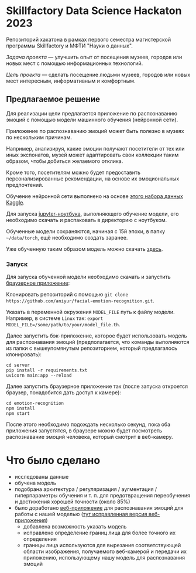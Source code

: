 # Skillfactory Data Science Hackaton 2023

Репозиторий хакатона в рамках первого семестра магистерской программы
Skillfactory и МФТИ "Науки о данных".

*Задача проекта* — улучшить опыт от посещения музеев, городов или
новых мест с помощью информационных технологий.

*Цель проекта* — сделать посещение людьми музеев, городов или новых 
мест интересным, информативным и комфортным.

## Предлагаемое решение

Для реализации цели предлагается приложение по распознаванию эмоций
с помощью модели машинного обучения (нейронной сети).  

Приложение по распознаванию эмоций может быть полезно в музеях по
нескольким причинам.  

Например, анализируя, какие эмоции получают посетители от тех или иных
экспонатов, музей может адаптировать свои
коллекции таким образом, чтобы добиться желаемого отклика.  

Кроме того, посетителям можно будет предоставить персонализированные
рекомендации, на основе их эмоциональных предпочтений.  

Обучение нейронной сети выполнено на основе
[этого набора данных Kaggle](https://www.kaggle.com/datasets/sujaykapadnis/emotion-recognition-dataset).  

Для запуска [jupyter-ноутбука](./hackaton.ipynb), выполняющего обучение
модели, его необходимо скачать и распаковать в директорию с ноутбуком.  

Обученные модели сохраняются, начиная с 15й эпохи, в папку `~/data/torch`,
ещё необходимо создать заранее.  

Уже обученную таким образом модель можно скачать
[здесь](https://drive.google.com/file/d/1cZaV8ab__-jepbpBx2gtjUWeRXeEn-a6/view).  

### Запуск

Для запуска обученной модели необходимо скачать и запустить
[браузерное приложение](https://github.com/aniyur/facial-emotion-recognition):  

Клонировать репозиторий с помощью `git clone https://github.com/aniyur/facial-emotion-recognition.git`.

Указать в переменной окружения `MODEL_FILE` путь к файлу модели.
Например, в системе `Linux` так: `export MODEL_FILE=/some/path/to/your/model_file.th`.

Далее запустить бэк-приложение, которое будет использовать модель для
распознавания эмоций (предполагается, что команды
выполняются из папки с вышеупомянутым репозиторием,
который предлагалось клонировать):  
```
cd server
pip install -r requirements.txt
uvicorn main:app --reload
```

Далее запустить браузерное приложение так (после запуска откроется
браузер, понадобится дать доступ к камере):  
```
cd emotion-recognition
npm install
npm start
```

После этого необходимо подождать несколько секунд, пока оба приложения
запустятся, в браузере можно будет посмотреть
распознавание эмоций человека, который смотрит в веб-камеру.  


# Что было сделано

- исследованы данные
- обучена модель
- подобрана архитектура / регуляризация / аугментация / гиперпараметры обучения и т. п. для предотвращения переобучения
  и достижения хорошей точности (около 85%)
- было доработано [веб-приложение](https://github.com/victor369basu/facial-emotion-recognition) для распознавания
  эмоций для работы с нашей моделью ([тут исправленная версия веб-приложения](https://github.com/aniyur/facial-emotion-recognition))
  - добавлена возможность указать модель
  - исправлено определение границ лица для более точного их определения
  - границы лица используются для вырезания соответствующей области изображения, получаемого веб-камерой
    и передачи их приложению, использующему нашу модель для распознавания эмоций
